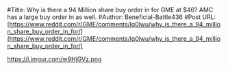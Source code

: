 #Title: Why is there a 94 Million share buy order in for GME at $46? AMC has a large buy order in as well.
#Author: Beneficial-Battle436
#Post URL: [https://www.reddit.com/r/GME/comments/lq0lwu/why_is_there_a_94_million_share_buy_order_in_for/](https://www.reddit.com/r/GME/comments/lq0lwu/why_is_there_a_94_million_share_buy_order_in_for/)


https://i.imgur.com/w9HjGVz.png